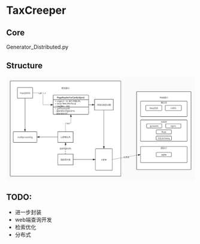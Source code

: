 # TaxCreeper
## Core
Generator_Distributed.py
## Structure
![Structure](https://raw.githubusercontent.com/FloatingCat/TaxCreeper/main/Structure.jpg)
## TODO:
- 进一步封装
- web端查询开发
- 检索优化
- 分布式

